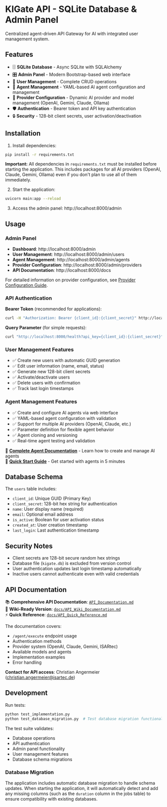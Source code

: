 # KIGate API - SQLite Database & Admin Panel

Centralized agent-driven API Gateway for AI with integrated user management system.

## Features

- 🗄️ **SQLite Database** - Async SQLite with SQLAlchemy
- 🎛️ **Admin Panel** - Modern Bootstrap-based web interface  
- 👥 **User Management** - Complete CRUD operations
- 🤖 **Agent Management** - YAML-based AI agent configuration and management
- 🔌 **Provider Configuration** - Dynamic AI provider and model management (OpenAI, Gemini, Claude, Ollama)
- 🛡️ **Authentication** - Bearer token and API key authentication
- 🔒 **Security** - 128-bit client secrets, user activation/deactivation

## Installation

1. Install dependencies:
```bash
pip install -r requirements.txt
```

**Important:** All dependencies in `requirements.txt` must be installed before starting the application. This includes packages for all AI providers (OpenAI, Claude, Gemini, Ollama) even if you don't plan to use all of them immediately.

2. Start the application:
```bash
uvicorn main:app --reload
```

3. Access the admin panel: http://localhost:8000/admin

## Usage

### Admin Panel

- **Dashboard**: http://localhost:8000/admin
- **User Management**: http://localhost:8000/admin/users
- **Agent Management**: http://localhost:8000/admin/agents
- **Provider Configuration**: http://localhost:8000/admin/providers
- **API Documentation**: http://localhost:8000/docs

For detailed information on provider configuration, see [Provider Configuration Guide](docs/PROVIDER_CONFIGURATION.md).

### API Authentication

**Bearer Token** (recommended for applications):
```bash
curl -H "Authorization: Bearer {client_id}:{client_secret}" http://localhost:8000/secure-endpoint
```

**Query Parameter** (for simple requests):
```bash
curl "http://localhost:8000/health?api_key={client_id}:{client_secret}"
```

### User Management Features

- ✅ Create new users with automatic GUID generation
- ✅ Edit user information (name, email, status)
- ✅ Generate new 128-bit client secrets
- ✅ Activate/deactivate users
- ✅ Delete users with confirmation
- ✅ Track last login timestamps

### Agent Management Features

- ✅ Create and configure AI agents via web interface
- ✅ YAML-based agent configuration with validation
- ✅ Support for multiple AI providers (OpenAI, Claude, etc.)
- ✅ Parameter definition for flexible agent behavior
- ✅ Agent cloning and versioning
- ✅ Real-time agent testing and validation

📖 **[Complete Agent Documentation](README_AGENTS.md)** - Learn how to create and manage AI agents  
🚀 **[Quick Start Guide](QUICK_START_AGENTS.md)** - Get started with agents in 5 minutes

## Database Schema

The `users` table includes:
- `client_id`: Unique GUID (Primary Key)
- `client_secret`: 128-bit hex string for authentication
- `name`: User display name (required)
- `email`: Optional email address
- `is_active`: Boolean for user activation status
- `created_at`: User creation timestamp
- `last_login`: Last authentication timestamp

## Security Notes

- Client secrets are 128-bit secure random hex strings
- Database file (`kigate.db`) is excluded from version control
- User authentication updates last login timestamp automatically
- Inactive users cannot authenticate even with valid credentials

## API Documentation

📚 **Comprehensive API Documentation**: [`API_Documentation.md`](API_Documentation.md)  
📖 **Wiki-Ready Version**: [`docs/API_Wiki_Documentation.md`](docs/API_Wiki_Documentation.md)  
⚡ **Quick Reference**: [`docs/API_Quick_Reference.md`](docs/API_Quick_Reference.md)

The documentation covers:
- `/agent/execute` endpoint usage
- Authentication methods
- Provider system (OpenAI, Claude, Gemini, ISARtec)
- Available models and agents
- Implementation examples
- Error handling

**Contact for API access**: Christian Angermeier (christian.angermeier@isartec.de)

## Development

Run tests:
```bash
python test_implementation.py
python test_database_migration.py  # Test database migration functionality
```

The test suite validates:
- Database operations
- API authentication
- Admin panel functionality
- User management features
- Database schema migrations

### Database Migration

The application includes automatic database migration to handle schema updates. When starting the application, it will automatically detect and add any missing columns (such as the `duration` column in the jobs table) to ensure compatibility with existing databases.